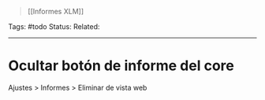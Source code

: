 > [[Informes XLM]]

Tags: #todo 
Status: 
Related: 

___

# Ocultar botón de informe del core

Ajustes > Informes > Eliminar de vista web